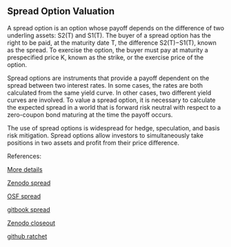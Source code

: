## Spread Option Valuation
   
A spread option is an option whose payoff depends on the difference of two underling assets: S2(T) and S1(T). The buyer of a spread option has the right to 
be paid, at the maturity date T, the difference S2(T)−S1(T), known as the spread. To exercise the option, the buyer must pay at maturity a prespecified price K, known as the strike, or the exercise price of the option.

Spread options are instruments that provide a payoff dependent on the spread between two interest
rates. In some cases, the rates are both calculated from the same yield curve. In other cases, two
different yield curves are involved. To value a spread option, it is necessary to calculate the expected
spread in a world that is forward risk neutral with respect to a zero-coupon bond maturing at the time
the payoff occurs.


The use of spread options is widespread for hedge, speculation, and basis risk mitigation. Spread options allow investors to simultaneously take positions in two assets and profit from their price 
difference.
 


References:
   
[More details](./EqSpread-16.pdf)   
 
   
[Zenodo spread](https://zenodo.org/record/5759678)

[OSF spread](https://osf.io/4kcrh/download)

[gitbook spread](https://deripricing.gitbook.io/spread-option-pricing/)

[Zenodo closeout](https://zenodo.org/record/6585388)

[github ratchet](https://github.com/timxiao1203/Ratchet-Swap-)
